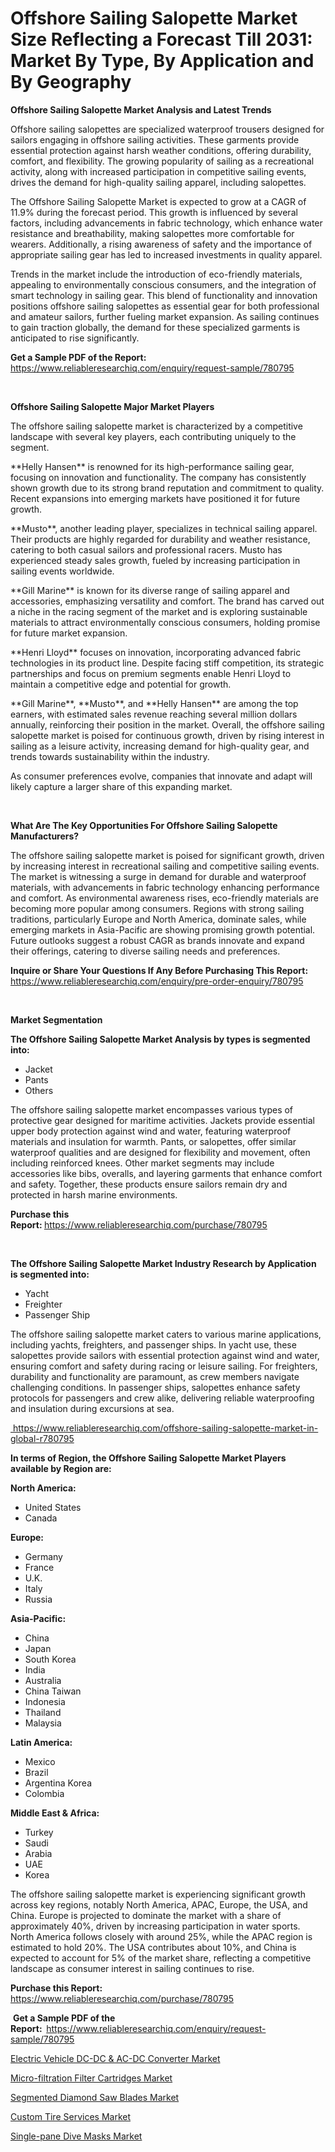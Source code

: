 <p><h1>Offshore Sailing Salopette Market Size Reflecting a Forecast Till 2031: Market By Type, By Application and By Geography</h1></p><p><strong>Offshore Sailing Salopette Market Analysis and Latest Trends</strong></p>
<p><p>Offshore sailing salopettes are specialized waterproof trousers designed for sailors engaging in offshore sailing activities. These garments provide essential protection against harsh weather conditions, offering durability, comfort, and flexibility. The growing popularity of sailing as a recreational activity, along with increased participation in competitive sailing events, drives the demand for high-quality sailing apparel, including salopettes.</p><p>The Offshore Sailing Salopette Market is expected to grow at a CAGR of 11.9% during the forecast period. This growth is influenced by several factors, including advancements in fabric technology, which enhance water resistance and breathability, making salopettes more comfortable for wearers. Additionally, a rising awareness of safety and the importance of appropriate sailing gear has led to increased investments in quality apparel. </p><p>Trends in the market include the introduction of eco-friendly materials, appealing to environmentally conscious consumers, and the integration of smart technology in sailing gear. This blend of functionality and innovation positions offshore sailing salopettes as essential gear for both professional and amateur sailors, further fueling market expansion. As sailing continues to gain traction globally, the demand for these specialized garments is anticipated to rise significantly.</p></p>
<p><strong>Get a Sample PDF of the Report:&nbsp;</strong> <a href="https://www.reliableresearchiq.com/enquiry/request-sample/780795?utm_campaign=1121&utm_medium=2&utm_source=Github&utm_content=ia&utm_term=15102024&utm_id=offshore-sailing-salopette">https://www.reliableresearchiq.com/enquiry/request-sample/780795</a></p>
<p>&nbsp;</p>
<p><strong>Offshore Sailing Salopette Major Market Players</strong></p>
<p><p>The offshore sailing salopette market is characterized by a competitive landscape with several key players, each contributing uniquely to the segment. </p><p>**Helly Hansen** is renowned for its high-performance sailing gear, focusing on innovation and functionality. The company has consistently shown growth due to its strong brand reputation and commitment to quality. Recent expansions into emerging markets have positioned it for future growth.</p><p>**Musto**, another leading player, specializes in technical sailing apparel. Their products are highly regarded for durability and weather resistance, catering to both casual sailors and professional racers. Musto has experienced steady sales growth, fueled by increasing participation in sailing events worldwide.</p><p>**Gill Marine** is known for its diverse range of sailing apparel and accessories, emphasizing versatility and comfort. The brand has carved out a niche in the racing segment of the market and is exploring sustainable materials to attract environmentally conscious consumers, holding promise for future market expansion.</p><p>**Henri Lloyd** focuses on innovation, incorporating advanced fabric technologies in its product line. Despite facing stiff competition, its strategic partnerships and focus on premium segments enable Henri Lloyd to maintain a competitive edge and potential for growth.</p><p>**Gill Marine**, **Musto**, and **Helly Hansen** are among the top earners, with estimated sales revenue reaching several million dollars annually, reinforcing their position in the market. Overall, the offshore sailing salopette market is poised for continuous growth, driven by rising interest in sailing as a leisure activity, increasing demand for high-quality gear, and trends towards sustainability within the industry. </p><p>As consumer preferences evolve, companies that innovate and adapt will likely capture a larger share of this expanding market.</p></p>
<p>&nbsp;</p>
<p><strong>What Are The Key Opportunities For Offshore Sailing Salopette Manufacturers?</strong></p>
<p><p>The offshore sailing salopette market is poised for significant growth, driven by increasing interest in recreational sailing and competitive sailing events. The market is witnessing a surge in demand for durable and waterproof materials, with advancements in fabric technology enhancing performance and comfort. As environmental awareness rises, eco-friendly materials are becoming more popular among consumers. Regions with strong sailing traditions, particularly Europe and North America, dominate sales, while emerging markets in Asia-Pacific are showing promising growth potential. Future outlooks suggest a robust CAGR as brands innovate and expand their offerings, catering to diverse sailing needs and preferences.</p></p>
<p><strong>Inquire or Share Your Questions If Any Before Purchasing This Report:</strong> <a href="https://www.reliableresearchiq.com/enquiry/pre-order-enquiry/780795?utm_campaign=1121&utm_medium=2&utm_source=Github&utm_content=ia&utm_term=15102024&utm_id=offshore-sailing-salopette">https://www.reliableresearchiq.com/enquiry/pre-order-enquiry/780795</a></p>
<p>&nbsp;</p>
<p><strong>Market Segmentation</strong></p>
<p><strong>The Offshore Sailing Salopette Market Analysis by types is segmented into:</strong></p>
<p><ul><li>Jacket</li><li>Pants</li><li>Others</li></ul></p>
<p><p>The offshore sailing salopette market encompasses various types of protective gear designed for maritime activities. Jackets provide essential upper body protection against wind and water, featuring waterproof materials and insulation for warmth. Pants, or salopettes, offer similar waterproof qualities and are designed for flexibility and movement, often including reinforced knees. Other market segments may include accessories like bibs, overalls, and layering garments that enhance comfort and safety. Together, these products ensure sailors remain dry and protected in harsh marine environments.</p></p>
<p><strong>Purchase this Report:&nbsp;</strong><a href="https://www.reliableresearchiq.com/purchase/780795?utm_campaign=1121&utm_medium=2&utm_source=Github&utm_content=ia&utm_term=15102024&utm_id=offshore-sailing-salopette">https://www.reliableresearchiq.com/purchase/780795</a></p>
<p>&nbsp;</p>
<p><strong>The Offshore Sailing Salopette Market Industry Research by Application is segmented into:</strong></p>
<p><ul><li>Yacht</li><li>Freighter</li><li>Passenger Ship</li></ul></p>
<p><p>The offshore sailing salopette market caters to various marine applications, including yachts, freighters, and passenger ships. In yacht use, these salopettes provide sailors with essential protection against wind and water, ensuring comfort and safety during racing or leisure sailing. For freighters, durability and functionality are paramount, as crew members navigate challenging conditions. In passenger ships, salopettes enhance safety protocols for passengers and crew alike, delivering reliable waterproofing and insulation during excursions at sea.</p></p>
<p><a href="https://www.reliableresearchiq.com/offshore-sailing-salopette-market-in-global-r780795?utm_campaign=1121&utm_medium=2&utm_source=Github&utm_content=ia&utm_term=15102024&utm_id=offshore-sailing-salopette">&nbsp;https://www.reliableresearchiq.com/offshore-sailing-salopette-market-in-global-r780795</a></p>
<p><strong>In terms of Region, the Offshore Sailing Salopette Market Players available by Region are:</strong></p>
<p>
    <p> <strong> North America: </strong>
        <ul>
            <li>United States</li>
            <li>Canada</li>
        </ul>
        </p> 
    <p> <strong> Europe: </strong>
        <ul>
            <li>Germany</li>
            <li>France</li>
            <li>U.K.</li>
            <li>Italy</li>
            <li>Russia</li>
        </ul>
        </p> 
    <p> <strong> Asia-Pacific: </strong>
        <ul>
            <li>China</li>
            <li>Japan</li>
            <li>South Korea</li>
            <li>India</li>
            <li>Australia</li>
            <li>China Taiwan</li>
            <li>Indonesia</li>
            <li>Thailand</li>
            <li>Malaysia</li>
        </ul>
        </p> 
    <p> <strong> Latin America: </strong>
        <ul>
            <li>Mexico</li>
            <li>Brazil</li>
            <li>Argentina Korea</li>
            <li>Colombia</li>
        </ul>
        </p> 
    <p> <strong> Middle East & Africa: </strong>
        <ul>
            <li>Turkey</li>
            <li>Saudi</li>
            <li>Arabia</li>
            <li>UAE</li>
            <li>Korea</li>
        </ul>
    </p>
    </p>
<p><p>The offshore sailing salopette market is experiencing significant growth across key regions, notably North America, APAC, Europe, the USA, and China. Europe is projected to dominate the market with a share of approximately 40%, driven by increasing participation in water sports. North America follows closely with around 25%, while the APAC region is estimated to hold 20%. The USA contributes about 10%, and China is expected to account for 5% of the market share, reflecting a competitive landscape as consumer interest in sailing continues to rise.</p></p>
<p><strong>Purchase this Report: </strong><a href="https://www.reliableresearchiq.com/purchase/780795?utm_campaign=1121&utm_medium=2&utm_source=Github&utm_content=ia&utm_term=15102024&utm_id=offshore-sailing-salopette">https://www.reliableresearchiq.com/purchase/780795</a></p>
<p>&nbsp;<strong>Get a Sample PDF of the Report:&nbsp;&nbsp;</strong><a href="https://www.reliableresearchiq.com/enquiry/request-sample/780795?utm_campaign=1121&utm_medium=2&utm_source=Github&utm_content=ia&utm_term=15102024&utm_id=offshore-sailing-salopette">https://www.reliableresearchiq.com/enquiry/request-sample/780795</a></p>
<p><strong></strong></p>
<p><p><a href="https://www.linkedin.com/pulse/pioneering-growth-analyzing-global-electric-vehicle-dc-dc-ac-dc-9aymc?utm_campaign=1121&utm_medium=2&utm_source=Github&utm_content=ia&utm_term=15102024&utm_id=offshore-sailing-salopette">Electric Vehicle DC-DC & AC-DC Converter Market</a></p><p><a href="https://github.com/brindal51/Market-Research-Report-List-1/blob/main/micro-filtration-filter-cartridges-market.md?utm_campaign=1121&utm_medium=2&utm_source=Github&utm_content=ia&utm_term=15102024&utm_id=offshore-sailing-salopette">Micro-filtration Filter Cartridges Market</a></p><p><a href="https://issuu.com/reportprime-2/docs/segmented-diamond-saw-blades-market_9e6ace7c278517?utm_campaign=1121&utm_medium=2&utm_source=Github&utm_content=ia&utm_term=15102024&utm_id=offshore-sailing-salopette">Segmented Diamond Saw Blades Market</a></p><p><a href="https://www.linkedin.com/pulse/exploring-custom-tire-services-market-strategic-insights-growth-moarc?utm_campaign=1121&utm_medium=2&utm_source=Github&utm_content=ia&utm_term=15102024&utm_id=offshore-sailing-salopette">Custom Tire Services Market</a></p><p><a href="https://github.com/fadrijbtavist/Market-Research-Report-List-1/blob/main/single-pane-dive-masks-market.md?utm_campaign=1121&utm_medium=2&utm_source=Github&utm_content=ia&utm_term=15102024&utm_id=offshore-sailing-salopette">Single-pane Dive Masks Market</a></p></p>